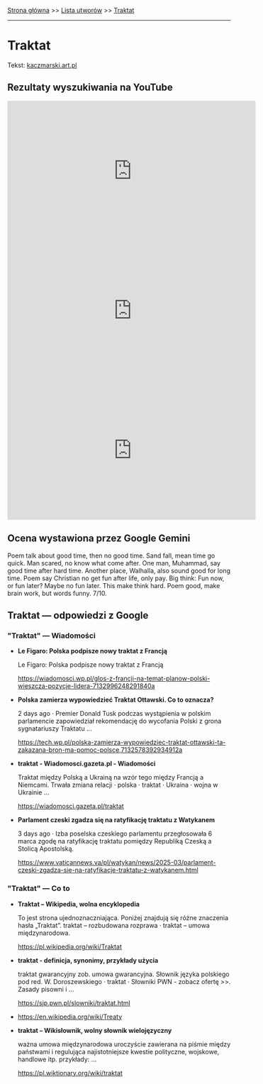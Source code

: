 [Strona główna](../index.md) >> [Lista utworów](../list.md) >> [Traktat](599.md)

---

# Traktat

Tekst: [kaczmarski.art.pl](https://www.kaczmarski.art.pl/tworczosc/wiersze/traktat/)

## Rezultaty wyszukiwania na YouTube

<iframe width="560" height="315" src="https://www.youtube.com/embed/ZTJ65aNSg7I?si=IdontcarewhotheIRSsendsImnotpayingtaxes" title="YouTube video player" frameborder="0" allow="accelerometer; autoplay; clipboard-write; encrypted-media; gyroscope; picture-in-picture; web-share" referrerpolicy="strict-origin-when-cross-origin" allowfullscreen></iframe>

<iframe width="560" height="315" src="https://www.youtube.com/embed/KV4Rg2UFN0o?si=IdontcarewhotheIRSsendsImnotpayingtaxes" title="YouTube video player" frameborder="0" allow="accelerometer; autoplay; clipboard-write; encrypted-media; gyroscope; picture-in-picture; web-share" referrerpolicy="strict-origin-when-cross-origin" allowfullscreen></iframe>

<iframe width="560" height="315" src="https://www.youtube.com/embed/6cOJ2dVsNyM?si=IdontcarewhotheIRSsendsImnotpayingtaxes" title="YouTube video player" frameborder="0" allow="accelerometer; autoplay; clipboard-write; encrypted-media; gyroscope; picture-in-picture; web-share" referrerpolicy="strict-origin-when-cross-origin" allowfullscreen></iframe>

## Ocena wystawiona przez Google Gemini

Poem talk about good time, then no good time. Sand fall, mean time go quick. Man scared, no know what come after. One man, Muhammad, say good time after hard time. Another place, Walhalla, also sound good for long time. Poem say Christian no get fun after life, only pay. Big think: Fun now, or fun later? Maybe no fun later. This make think hard. Poem good, make brain work, but words funny. 7/10.


## Traktat — odpowiedzi z Google

### "Traktat" — Wiadomości

- **Le Figaro: Polska podpisze nowy traktat z Francją**

    Le Figaro: Polska podpisze nowy traktat z Francją 

   <https://wiadomosci.wp.pl/glos-z-francji-na-temat-planow-polski-wieszcza-pozycje-lidera-7132996248291840a>
- **Polska zamierza wypowiedzieć Traktat Ottawski. Co to oznacza?**

    2 days ago  ·  Premier Donald Tusk podczas wystąpienia w polskim parlamencie zapowiedział rekomendację do wycofania Polski z grona sygnatariuszy Traktatu ... 

   <https://tech.wp.pl/polska-zamierza-wypowiedziec-traktat-ottawski-ta-zakazana-bron-ma-pomoc-polsce,7132578392934912a>
- **traktat - Wiadomosci.gazeta.pl - Wiadomości**

    Traktat między Polską a Ukrainą na wzór tego między Francją a Niemcami. Trwała zmiana relacji · polska · traktat · Ukraina · wojna w Ukrainie ... 

   <https://wiadomosci.gazeta.pl/traktat>
- **Parlament czeski zgadza się na ratyfikację traktatu z Watykanem**

    3 days ago  ·  Izba poselska czeskiego parlamentu przegłosowała 6 marca zgodę na ratyfikację traktatu pomiędzy Republiką Czeską a Stolicą Apostolską. 

   <https://www.vaticannews.va/pl/watykan/news/2025-03/parlament-czeski-zgadza-sie-na-ratyfikacje-traktatu-z-watykanem.html>

### "Traktat" — Co to

- **Traktat – Wikipedia, wolna encyklopedia**

    To jest strona ujednoznaczniająca. Poniżej znajdują się różne znaczenia hasła „Traktat”. traktat – rozbudowana rozprawa · traktat – umowa międzynarodowa. 

   <https://pl.wikipedia.org/wiki/Traktat>
- **traktat - definicja, synonimy, przykłady użycia**

    traktat gwarancyjny zob. umowa gwarancyjna. Słownik języka polskiego pod red. W. Doroszewskiego · traktat · Słowniki PWN - zobacz ofertę >>. Zasady pisowni i ... 

   <https://sjp.pwn.pl/slowniki/traktat.html>
- <https://en.wikipedia.org/wiki/Treaty>
- **traktat – Wikisłownik, wolny słownik wielojęzyczny**

    ważna umowa międzynarodowa uroczyście zawierana na piśmie między państwami i regulująca najistotniejsze kwestie polityczne, wojskowe, handlowe itp. przykłady: ... 

   <https://pl.wiktionary.org/wiki/traktat>

